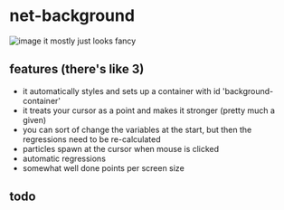 # net-background
![image](https://github.com/Saturn-VI/netbackground/assets/112597058/3117eb64-0f12-46bd-9618-cb9ebb1b6f8c)
it mostly just looks fancy
## features (there's like 3)
- it automatically styles and sets up a container with id 'background-container'
- it treats your cursor as a point and makes it stronger (pretty much a given)
- you can sort of change the variables at the start, but then the regressions need to be re-calculated
- particles spawn at the cursor when mouse is clicked
- automatic regressions
- somewhat well done points per screen size

## todo
